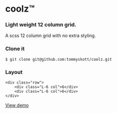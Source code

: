 # coolz™

### Light weight 12 column grid.


A scss 12 column grid with no extra styling.


### Clone it

	$ git clone git@github.com:tommyskott/coolz.git

### Layout
	<div class="row">
		<div class="L-6 col">6</div>
		<div class="L-6 col">6</div>
	</div>

[View demo](http://lab.tommyskott.se/coolz)